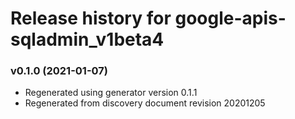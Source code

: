 # Release history for google-apis-sqladmin_v1beta4

### v0.1.0 (2021-01-07)

* Regenerated using generator version 0.1.1
* Regenerated from discovery document revision 20201205

